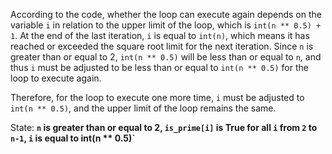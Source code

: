 According to the code, whether the loop can execute again depends on the variable `i` in relation to the upper limit of the loop, which is `int(n ** 0.5) + 1`. At the end of the last iteration, `i` is equal to `int(n)`, which means it has reached or exceeded the square root limit for the next iteration. Since `n` is greater than or equal to 2, `int(n ** 0.5)` will be less than or equal to `n`, and thus `i` must be adjusted to be less than or equal to `int(n ** 0.5)` for the loop to execute again.

Therefore, for the loop to execute one more time, `i` must be adjusted to `int(n ** 0.5)`, and the upper limit of the loop remains the same. 

State: **`n` is greater than or equal to 2, `is_prime[i]` is True for all `i` from `2` to `n-1`, `i` is equal to int(n ** 0.5)`**
